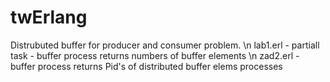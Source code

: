 # twErlang
Distrubuted buffer for producer and consumer problem. \n
lab1.erl - partiall task  - buffer process returns numbers of buffer elements \n
zad2.erl - buffer process returns Pid's of distributed buffer elems processes 
